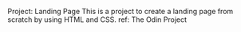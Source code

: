 Project: Landing Page
This is a project to create a landing page from scratch by using HTML and CSS.
ref: The Odin Project